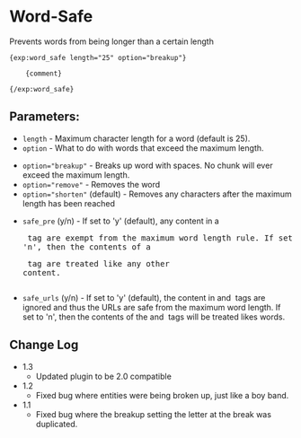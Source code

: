 # Word-Safe

Prevents words from being longer than a certain length

    {exp:word_safe length="25" option="breakup"}

        {comment}

    {/exp:word_safe}


## Parameters:

- `length` - Maximum character length for a word (default is 25).
- `option` - What to do with words that exceed the maximum length.
 * `option="breakup"` - Breaks up word with spaces. No chunk will ever exceed the maximum length.
 * `option="remove"` - Removes the word
 * `option="shorten"` (default) - Removes any characters after the maximum length has been reached
- `safe_pre` (y/n) - If set to 'y' (default), any content in a <pre> tag are exempt from the maximum word length rule. If set to 'n', then the contents of a <pre> tag are treated like any other content.
- `safe_urls` (y/n) - If set to 'y' (default), the content in <a> and <img> tags are ignored and thus the URLs are safe from the maximum word length. If set to 'n', then the contents of the <a> and <img> tags will be treated likes words.

## Change Log

- 1.3
	- Updated plugin to be 2.0 compatible
- 1.2
	- Fixed bug where entities were being broken up, just like a boy band.
- 1.1
	- Fixed bug where the breakup setting the letter at the break was duplicated.
